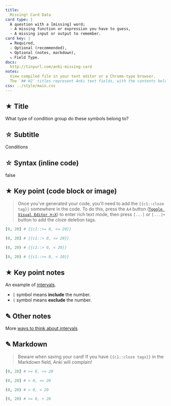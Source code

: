 ```yaml
---
title:
  Missing! Card Data
card type: |
  A question with a [missing] word;
  - A missing function or expression you have to guess,
  - A missing input or output to remember.
card key: |
  ★ Required,
  ☆ Optional (recommended),
  ✎ Optional (notes, markdown),
  ⤷ Field Type.
docs:
  http://tinyurl.com/anki-missing-card
notes:
  View compiled file in your text editor or a Chrome-type browser.
  The `## H2` titles represent Anki text fields, with the contents below.
css: ../style/main.css
---
```



<!-- -------------------------------------------------------------------------
    ★ Title

    ⤷ `string` (auto wrapped with a `H1` tag)
-------------------------------------------------------------------------- -->
## ★ Title

What type of condition group do these symbols belong to?


<!-- -------------------------------------------------------------------------
    ☆ Subtitle

    ⤷ `string` (auto wrapped with a `H2` tag)
-------------------------------------------------------------------------- -->
## ☆ Subtitle

Conditions


<!-- -------------------------------------------------------------------------
    ☆ Syntax (inline code)

    ⤷ `code string` (auto wrapped with <p><code> tag)
-------------------------------------------------------------------------- -->
## ☆ Syntax (inline code)

false


<!-- -------------------------------------------------------------------------
    ★ Key point (code block or image)

    ⤷ `code block | image`

      | Requires `markdown` fenced code block;
      | Requires `{{c1:cloze}}` tag(s))

      A markdown fenced code block that will compile to our highlighted
      code with Pandoc. Make sure to add at least one cloze deletion:

        `{{c1:the answer:HINT TEXT}}`

      Here's an example cloze card:

        @ https://codepen.io/testuser-247585903/pen/BabRjvb

      You can add cloze deletion tags to the fenced code block and
      they should work fine in Anki. You can also:

      1. `Toggle HTML Editor ⌘⇧X` (`‹›`) to enable rich text preview
      2. Press the `[...]` or `[...]+` button to add a cloze deletion
-------------------------------------------------------------------------- -->
## ★ Key point (code block or image)

> Once you've generated your code, you'll need to add the `{{c1::cloze tag}}` somewhere in the code. To do this, press the `A𝐴` button ([`Toggle Visual Editor ⌘⇧X`](https://github.com/badlydrawnrob/anki/issues/62)) to enter rich text mode, then press `[...]` or `[...]+` button to add the cloze deletion tags.

```python
[0, 20] # {{c1::>= 0, <= 20}}

(0, 20] # {{c1::> 0, <= 20}}

(0, 20) # {{c1::> 0, < 20}}

[0, 20) # {{c1::>= 0, < 20}}
```


<!-- -------------------------------------------------------------------------
    ★ Key point notes

    ⤷ `rich html`
-------------------------------------------------------------------------- -->
## ★ Key point notes

An example of [intervals](https://www.mathsisfun.com/sets/intervals.html).

- `[` symbol means **include** the number.
- `(` symbol means **exclude** the number.


<!-- -------------------------------------------------------------------------
    ✎ Other notes

    ⤷ `rich html`
-------------------------------------------------------------------------- -->
## ✎ Other notes

More [ways to think about intervals](https://www.mathsisfun.com/sets/intervals.html)


<!-- -------------------------------------------------------------------------
    ✎ Markdown

    ⤷ `raw text`

      Do not add the compiled HTML to your card, rather, use the raw text
      Markdown fenced code block. This makes for easier editing of a card
      later on.

      Please be careful:

        Warning: remove all `{{c1:cloze}}` cloze deletion tags!

      If you save your card with cloze deletion tags in the `✎ Markdown`
      field, Anki will throw an error, and you might not be able to save
      your card.
-------------------------------------------------------------------------- -->
## ✎ Markdown

> Beware when saving your card! If you have `{{c1::cloze tags}}` in the Markdown field, Anki will complain!

```python
[0, 20] # >= 0, <= 20

(0, 20] # > 0, <= 20

(0, 20) # > 0, < 20

[0, 20) # >= 0, < 20
```

